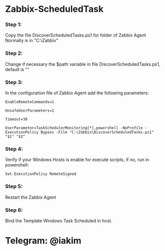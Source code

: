 # Zabbix-ScheduledTask

### Step 1:
Copy the file DiscoverScheduledTasks.ps1 for folder of Zabbix Agent
Normally is in "C:\Zabbix\"

### Step 2:
Change if necessary the $path variable in file DiscoverScheduledTasks.ps1, default is "\"

### Step 3:
In the configuration file of Zabbix Agent add the following parameters:

    EnableRemoteCommands=1

    UnsafeUserParameters=1
    
    Timeout=30

    UserParameter=TaskSchedulerMonitoring[*],powershell -NoProfile -ExecutionPolicy Bypass -File "C:\Zabbix\DiscoverScheduledTasks.ps1" "$1" "$2"

### Step 4:
Verify if your Windows Hosts is enable for execute scripts, if no, run in powershell:

    Set-ExecutionPolicy RemoteSigned
    
### Step 5:
Restart the Zabbix Agent

### Step 6: 
Bind the Template Windows Task Scheduled in host.
     
# Telegram: @iakim
